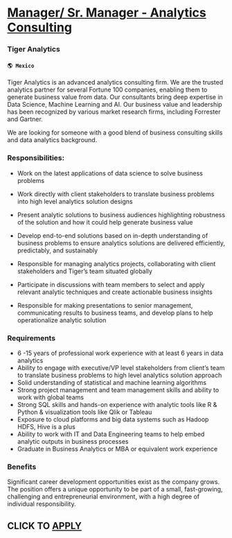 # [Manager/ Sr. Manager - Analytics Consulting](https://www.remotewlb.com/apply/manager-sr-manager-analytics-consulting)  
### Tiger Analytics  
#### `🌎 Mexico`  

Tiger Analytics is an advanced analytics consulting firm. We are the trusted analytics partner for several Fortune 100 companies, enabling them to generate business value from data. Our consultants bring deep expertise in Data Science, Machine Learning and AI. Our business value and leadership has been recognized by various market research firms, including Forrester and Gartner.

We are looking for someone with a good blend of business consulting skills and data analytics background.

### Responsibilities:

  * Work on the latest applications of data science to solve business problems
  * Work directly with client stakeholders to translate business problems into high level analytics solution designs
  * Present analytic solutions to business audiences highlighting robustness of the solution and how it could help generate business value
  * Develop end-to-end solutions based on in-depth understanding of business problems to ensure analytics solutions are delivered efficiently, predictably, and sustainably
  * Responsible for managing analytics projects, collaborating with client stakeholders and Tiger’s team situated globally

  * Participate in discussions with team members to select and apply relevant analytic techniques and create actionable business insights
  * Responsible for making presentations to senior management, communicating results to business teams, and develop plans to help operationalize analytic solution

### Requirements

  * 6 -15 years of professional work experience with at least 6 years in data analytics 
  * Ability to engage with executive/VP level stakeholders from client’s team to translate business problems to high level analytics solution approach
  * Solid understanding of statistical and machine learning algorithms
  * Strong project management and team management skills and ability to work with global teams
  * Strong SQL skills and hands-on experience with analytic tools like R & Python & visualization tools like Qlik or Tableau
  * Exposure to cloud platforms and big data systems such as Hadoop HDFS, Hive is a plus
  * Ability to work with IT and Data Engineering teams to help embed analytic outputs in business processes
  * Graduate in Business Analytics or MBA or equivalent work experience

### Benefits

Significant career development opportunities exist as the company grows. The position offers a unique opportunity to be part of a small, fast-growing, challenging and entrepreneurial environment, with a high degree of individual responsibility.

  
## CLICK TO [APPLY](https://www.remotewlb.com/apply/manager-sr-manager-analytics-consulting)

